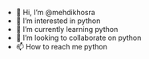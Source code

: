- 👋 Hi, I’m @mehdikhosra
- 👀 I’m interested in python
- 🌱 I’m currently learning python
- 💞️ I’m looking to collaborate on python
- 📫 How to reach me python

<!---
mehdikhosra/mehdikhosra is a ✨ special ✨ repository because its `README.md` (this file) appears on your GitHub profile.
You can click the Preview link to take a look at your changes.
--->
